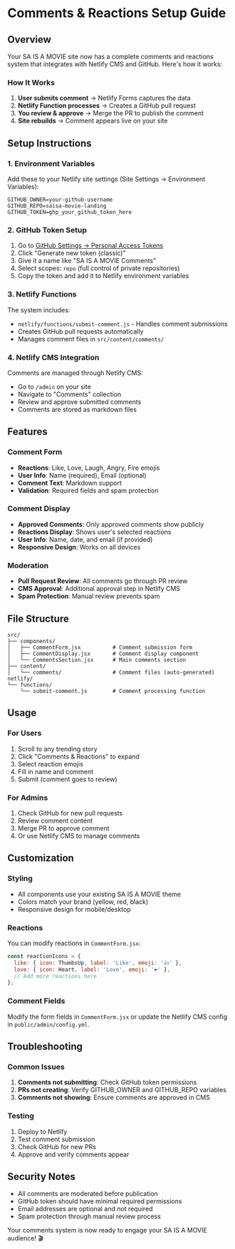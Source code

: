 # Comments & Reactions Setup Guide

## Overview
Your SA IS A MOVIE site now has a complete comments and reactions system that integrates with Netlify CMS and GitHub. Here's how it works:

### How It Works
1. **User submits comment** → Netlify Forms captures the data
2. **Netlify Function processes** → Creates a GitHub pull request
3. **You review & approve** → Merge the PR to publish the comment
4. **Site rebuilds** → Comment appears live on your site

## Setup Instructions

### 1. Environment Variables
Add these to your Netlify site settings (Site Settings → Environment Variables):

```
GITHUB_OWNER=your-github-username
GITHUB_REPO=saisa-movie-landing
GITHUB_TOKEN=ghp_your_github_token_here
```

### 2. GitHub Token Setup
1. Go to [GitHub Settings → Personal Access Tokens](https://github.com/settings/tokens)
2. Click "Generate new token (classic)"
3. Give it a name like "SA IS A MOVIE Comments"
4. Select scopes: `repo` (full control of private repositories)
5. Copy the token and add it to Netlify environment variables

### 3. Netlify Functions
The system includes:
- `netlify/functions/submit-comment.js` - Handles comment submissions
- Creates GitHub pull requests automatically
- Manages comment files in `src/content/comments/`

### 4. Netlify CMS Integration
Comments are managed through Netlify CMS:
- Go to `/admin` on your site
- Navigate to "Comments" collection
- Review and approve submitted comments
- Comments are stored as markdown files

## Features

### Comment Form
- **Reactions**: Like, Love, Laugh, Angry, Fire emojis
- **User Info**: Name (required), Email (optional)
- **Comment Text**: Markdown support
- **Validation**: Required fields and spam protection

### Comment Display
- **Approved Comments**: Only approved comments show publicly
- **Reactions Display**: Shows user's selected reactions
- **User Info**: Name, date, and email (if provided)
- **Responsive Design**: Works on all devices

### Moderation
- **Pull Request Review**: All comments go through PR review
- **CMS Approval**: Additional approval step in Netlify CMS
- **Spam Protection**: Manual review prevents spam

## File Structure
```
src/
├── components/
│   ├── CommentForm.jsx          # Comment submission form
│   ├── CommentDisplay.jsx       # Comment display component
│   └── CommentsSection.jsx      # Main comments section
├── content/
│   └── comments/                # Comment files (auto-generated)
netlify/
└── functions/
    └── submit-comment.js        # Comment processing function
```

## Usage

### For Users
1. Scroll to any trending story
2. Click "Comments & Reactions" to expand
3. Select reaction emojis
4. Fill in name and comment
5. Submit (comment goes to review)

### For Admins
1. Check GitHub for new pull requests
2. Review comment content
3. Merge PR to approve comment
4. Or use Netlify CMS to manage comments

## Customization

### Styling
- All components use your existing SA IS A MOVIE theme
- Colors match your brand (yellow, red, black)
- Responsive design for mobile/desktop

### Reactions
You can modify reactions in `CommentForm.jsx`:
```javascript
const reactionIcons = {
  like: { icon: ThumbsUp, label: 'Like', emoji: '👍' },
  love: { icon: Heart, label: 'Love', emoji: '❤️' },
  // Add more reactions here
};
```

### Comment Fields
Modify the form fields in `CommentForm.jsx` or update the Netlify CMS config in `public/admin/config.yml`.

## Troubleshooting

### Common Issues
1. **Comments not submitting**: Check GitHub token permissions
2. **PRs not creating**: Verify GITHUB_OWNER and GITHUB_REPO variables
3. **Comments not showing**: Ensure comments are approved in CMS

### Testing
1. Deploy to Netlify
2. Test comment submission
3. Check GitHub for new PRs
4. Approve and verify comments appear

## Security Notes
- All comments are moderated before publication
- GitHub token should have minimal required permissions
- Email addresses are optional and not required
- Spam protection through manual review process

Your comments system is now ready to engage your SA IS A MOVIE audience! 🎬